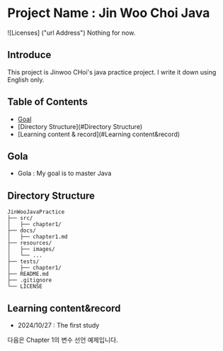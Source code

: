 # Project Name : Jin Woo Choi Java

![Licenses] ("url Address") Nothing for now.

## Introduce

This project is Jinwoo CHoi's java practice project.
I write it down using English only.

## Table of Contents
- [Goal](#Goal)
- [Directory Structure](#Directory Structure)
- [Learning content & record](#Learning content&record)

## Gola
- Gola : My goal is to master Java

## Directory Structure
    JinWooJavaPractice
    ├── src/
    │   ├── chapter1/
    ├── docs/
    │   ├── chapter1.md
    ├── resources/
    │   ├── images/
    │   └── ...
    ├── tests/
    │   ├── chapter1/
    ├── README.md
    ├── .gitignore
    └── LICENSE


## Learning content&record
- 2024/10/27 : The first study

다음은 Chapter 1의 변수 선언 예제입니다.
